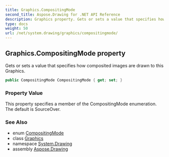 ```yaml
---
title: Graphics.CompositingMode
second_title: Aspose.Drawing for .NET API Reference
description: Graphics property. Gets or sets a value that specifies how composited images are drawn to this Graphics
type: docs
weight: 50
url: /net/system.drawing/graphics/compositingmode/
---
```

## Graphics.CompositingMode property

Gets or sets a value that specifies how composited images are drawn to this Graphics.

```csharp
public CompositingMode CompositingMode { get; set; }
```

### Property Value

This property specifies a member of the CompositingMode enumeration. The default is SourceOver.

### See Also

* enum [CompositingMode](../../../system.drawing.drawing2d/compositingmode/)
* class [Graphics](../)
* namespace [System.Drawing](../../graphics/)
* assembly [Aspose.Drawing](../../../)


